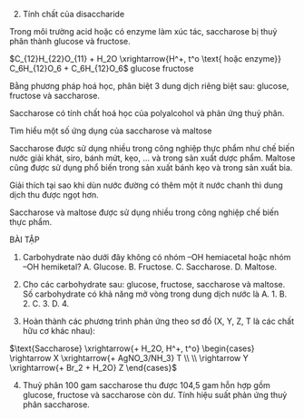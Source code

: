 2. Tính chất của disaccharide

Trong môi trường acid hoặc có enzyme làm xúc tác, saccharose bị thuỷ phân thành glucose và fructose.

$C_{12}H_{22}O_{11} + H_2O \xrightarrow{H^+, t^o \text{ hoặc enzyme}} C_6H_{12}O_6 + C_6H_{12}O_6$
                                                glucose     fructose

Bằng phương pháp hoá học, phân biệt 3 dung dịch riêng biệt sau: glucose, fructose và saccharose.

Saccharose có tính chất hoá học của polyalcohol và phản ứng thuỷ phân.

Tìm hiểu một số ứng dụng của saccharose và maltose

Saccharose được sử dụng nhiều trong công nghiệp thực phẩm như chế biến nước giải khát, siro, bánh mứt, kẹo, ... và trong sản xuất dược phẩm.
Maltose cũng được sử dụng phổ biến trong sản xuất bánh kẹo và trong sản xuất bia.

Giải thích tại sao khi dùn nước đường có thêm một ít nước chanh thì dung dịch thu được ngọt hơn.

Saccharose và maltose được sử dụng nhiều trong công nghiệp chế biến thực phẩm.

BÀI TẬP

1. Carbohydrate nào dưới đây không có nhóm –OH hemiacetal hoặc nhóm –OH hemiketal?
   A. Glucose.        B. Fructose.        C. Saccharose.        D. Maltose.

2. Cho các carbohydrate sau: glucose, fructose, saccharose và maltose. Số carbohydrate có khả năng mở vòng trong dung dịch nước là
   A. 1.               B. 2.               C. 3.               D. 4.

3. Hoàn thành các phương trình phản ứng theo sơ đồ (X, Y, Z, T là các chất hữu cơ khác nhau):

$\text{Saccharose} \xrightarrow{+ H_2O, H^+, t^o} \begin{cases} \rightarrow X \xrightarrow{+ AgNO_3/NH_3} T \\ \\ \rightarrow Y \xrightarrow{+ Br_2 + H_2O} Z \end{cases}$

4. Thuỷ phân 100 gam saccharose thu được 104,5 gam hỗn hợp gồm glucose, fructose và saccharose còn dư. Tính hiệu suất phản ứng thuỷ phân saccharose.